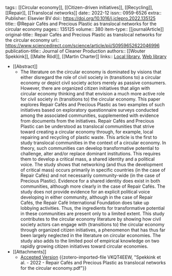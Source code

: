 tags:: [[Circular economy]], [[Citizen-driven initiatives]], [[Recycling]], [[Repair]], [[Translocal networks]]
date:: 2022-12
issn:: 0959-6526
extra:: Publisher: Elsevier BV
doi:: https://doi.org/10.1016/j.jclepro.2022.135125
title:: @Repair Cafés and Precious Plastic as translocal networks for the circular economy
pages:: 135125
volume:: 380
item-type:: [[journalArticle]]
original-title:: Repair Cafés and Precious Plastic as translocal networks for the circular economy
url:: https://www.sciencedirect.com/science/article/pii/S0959652622046996
publication-title:: Journal of Cleaner Production
authors:: [[Wouter Spekkink]], [[Malte Rödl]], [[Martin Charter]]
links:: [Local library](zotero://select/library/items/9F3HFHVV), [Web library](https://www.zotero.org/users/15862703/items/9F3HFHVV)

- [[Abstract]]
	- The literature on the circular economy is dominated by visions that either disregard the role of civil society in (transitions to) a circular economy or depict civil society actors merely as passive consumers. However, there are organized citizen initiatives that align with circular economy thinking and that envision a much more active role for civil society in (transitions to) the circular economy. This paper explores Repair Cafés and Precious Plastic as two examples of such initiatives based on exploratory questionnaire surveys conducted among the associated communities, supplemented with evidence from documents from the initiatives. Repair Cafés and Precious Plastic can be understood as translocal communities that strive toward creating a circular economy through, for example, local repairing and recycling of plastic waste. This article is the first to study translocal communities in the context of a circular economy. In theory, such communities can develop transformative potential to challenge, alter and/or replace dominant institutions. This requires them to develop a critical mass, a shared identity and a political voice. The study shows that networking (and thus the development of critical mass) occurs primarily in specific countries (in the case of Repair Cafés) and not necessarily community-wide (in the case of Precious Plastic). Evidence for a shared identity does exist in both communities, although more clearly in the case of Repair Cafés. The study does not provide evidence for an explicit political voice developing in either community, although in the case of Repair Cafés, the Repair Café International Foundation does take up lobbying activities. Thus, the ingredients for transformative potential in these communities are present only to a limited extent. This study contributes to the circular economy literature by showing how civil society actors can engage with (transitions to) the circular economy through organized citizen initiatives, a phenomenon that has thus far been largely neglected in the literature on circular economies. The study also adds to the limited pool of empirical knowledge on two rapidly growing citizen initiatives toward circular economies.
- [[Attachments]]
	- [Accepted Version](https://research.uca.ac.uk/5882/7/1-s2.0-S0959652622046996-main%20%281%29.pdf) {{zotero-imported-file VKQT4EEW, "Spekkink et al. - 2022 - Repair Cafés and Precious Plastic as translocal networks for the circular economy.pdf"}}